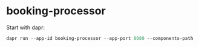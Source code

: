 # booking-processor
Start with dapr:
```powershell
dapr run --app-id booking-processor --app-port 8080 --components-path ..\..\dapr\components -- go run booking-processor
```